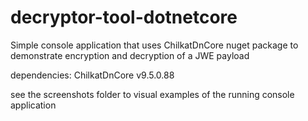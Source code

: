 # decryptor-tool-dotnetcore
Simple console application that uses ChilkatDnCore nuget package to demonstrate encryption and decryption of a JWE payload

dependencies:
ChilkatDnCore v9.5.0.88

see the screenshots folder to visual examples of the running console application